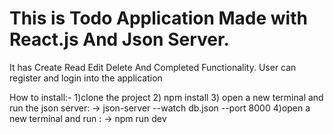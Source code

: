 # This is Todo Application Made with React.js And Json Server.
It has Create Read Edit Delete And Completed Functionality.
User can register and login into the application 


How to install:-
1)clone the project 
2) npm install
3) open a new terminal and run the json server:
  -> json-server --watch db.json --port 8000 
4)open a new terminal and run :
  -> npm run dev



